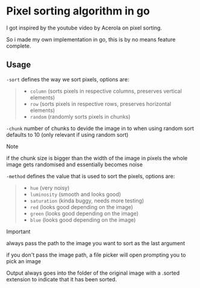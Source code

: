 # Pixel sorting algorithm in go

I got inspired by the youtube video by Acerola on pixel sorting.

So i made my own implementation in go, this is by no means feature complete.

## Usage

`-sort` defines the way we sort pixels, options are:

> - `column` (sorts pixels in respective columns, preserves vertical elements)
> - `row` (sorts pixels in respective rows, preserves horizontal elements)
> - `random` (randomly sorts pixels in chunks)

`-chunk` number of chunks to devide the image in to when using random sort defaults to 10 (only relevant if using random sort)

> [!NOTE]
> if the chunk size is bigger than the width of the image in pixels the whole image gets randomised and essentially becomes noise

`-method` defines the value that is used to sort the pixels, options are:

> - `hue` (very noisy)
> - `luminosity` (smooth and looks good)
> - `saturation` (kinda buggy, needs more testing)
> - `red` (looks good depending on the image)
> - `green` (looks good depending on the image)
> - `blue` (looks good depending on the image)

> [!IMPORTANT]
> always pass the path to the image you want to sort as the last argument
>
> if you don't pass the image path, a file picker will open prompting you to pick an image 

Output always goes into the folder of the original image with a .sorted extension to indicate that it has been sorted.